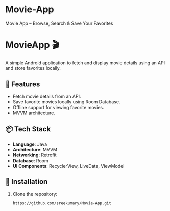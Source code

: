 # Movie-App
Movie App – Browse, Search &amp; Save Your Favorites 
# MovieApp 🎬

A simple Android application to fetch and display movie details using an API and store favorites locally.

## 📌 Features
- Fetch movie details from an API.
- Save favorite movies locally using Room Database.
- Offline support for viewing favorite movies.
-  MVVM architecture.

 

## 📦 Tech Stack
- **Language**: Java
- **Architecture**: MVVM
- **Networking**: Retrofit
- **Database**: Room
- **UI Components**: RecyclerView, LiveData, ViewModel

## 🚀 Installation
1. Clone the repository:
   ```sh
   https://github.com/sreekumary/Movie-App.git
